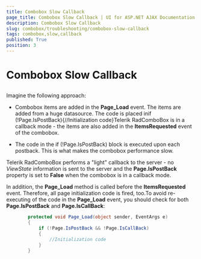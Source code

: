 ```yaml
---
title: Combobox Slow Callback
page_title: Combobox Slow Callback | UI for ASP.NET AJAX Documentation
description: Combobox Slow Callback
slug: combobox/troubleshooting/combobox-slow-callback
tags: combobox,slow,callback
published: True
position: 3
---
```


# Combobox Slow Callback



## 

Imagine the following approach:

* Combobox items are added in the __Page_Load__ event. The items are added from a huge datasource. The code is placed inif (!Page.IsPostBack){//Initialization code}Telerik RadComboBox is in a callback mode - the items are also added in the __ItemsRequested__ event of the combobox.

* The code in the if (!Page.IsPostBack) block is executed upon each postback. This is what makes the combobox performance slow.

Telerik RadComboBox performs a "light" callback to the server - no *ViewState* information is sent to the server and the __Page.IsPostBack__ property is set to __False__ when the combobox is in a callback mode.

In addition, the __Page_Load__ method is called before the __ItemsRequested__ event. Therefore, all page initialization code is fired, too.To avoid re-executing of the code in the __Page_Load__ event, you should check for both __Page.IsPostBack__ and __Page.IsCallBack__:

````C#
	    protected void Page_Load(object sender, EventArgs e)
	    { 
	        if (!Page.IsPostBack && !Page.IsCallBack)
	        { 
	            //Initialization code 
	        }
	    }
````


